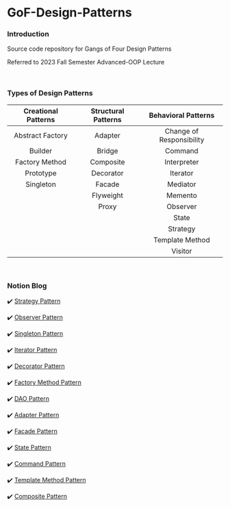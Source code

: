 # GoF-Design-Patterns

### Introduction

Source code repository for Gangs of Four Design Patterns

Referred to 2023 Fall Semester Advanced-OOP Lecture

<br>

### Types of Design Patterns

|Creational Patterns|Structural Patterns|Behavioral Patterns|
|:---:|:---:|:---:|
|Abstract Factory|Adapter|Change of Responsibility|
|Builder|Bridge|Command|
|Factory Method|Composite|Interpreter|
|Prototype|Decorator|Iterator|
|Singleton|Facade|Mediator|
||Flyweight|Memento|
||Proxy|Observer|
|||State|
|||Strategy|
|||Template Method|
|||Visitor|

<br>

### Notion Blog

✔️ [Strategy Pattern](https://jaeyoungstudio.notion.site/Strategy-Pattern-635c945e854d4504b608f81c4d40163d?pvs=4)

✔️ [Observer Pattern](https://jaeyoungstudio.notion.site/Observer-Pattern-f3e03786979743149cb1cdf1f23e0c35?pvs=4)

✔️ [Singleton Pattern](https://jaeyoungstudio.notion.site/Singleton-Pattern-bda3f65a458e4b198c49694f0309555a?pvs=4)

✔️ [Iterator Pattern](https://jaeyoungstudio.notion.site/Iterator-Pattern-630942fb9888422480d13dc241085693?pvs=4)

✔️ [Decorator Pattern](https://jaeyoungstudio.notion.site/Decorator-Pattern-c9c080985f4b4dcaa43036a4af7aaa1c?pvs=4)

✔️ [Factory Method Pattern](https://jaeyoungstudio.notion.site/Factory-Method-Pattern-bad1c1c3996d497199b765584600bc5e?pvs=4)

✔️ [DAO Pattern](https://jaeyoungstudio.notion.site/DAO-Pattern-9f36c7dad2b74aa398348e79a770f2f2?pvs=4)

✔️ [Adapter Pattern](https://jaeyoungstudio.notion.site/Adapter-Pattern-449664cb3a6a47c787fe44fd7c324d2c?pvs=4)

✔️ [Facade Pattern](https://jaeyoungstudio.notion.site/Facade-Pattern-61e267f9fd914616ab4b4c0ea3d905b7?pvs=4)

✔️ [State Pattern](https://jaeyoungstudio.notion.site/State-Pattern-bdcd87112af84837b0e3338d0109bb8f?pvs=4)

✔️ [Command Pattern](https://jaeyoungstudio.notion.site/Command-Pattern-88930a058484431a8b5d0ef228e205c6?pvs=4)

✔️ [Template Method Pattern](https://jaeyoungstudio.notion.site/Template-Method-Pattern-5608c2738c40481e9f2fa93d552a0f64?pvs=4)

✔️ [Composite Pattern](https://jaeyoungstudio.notion.site/Composite-Pattern-3897801cd77342d59bca73f23ef69e80?pvs=4)

